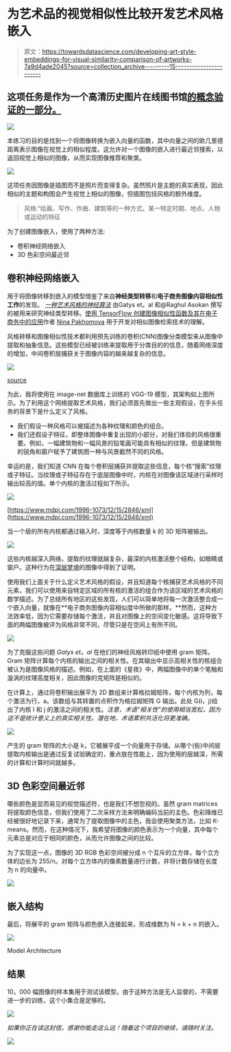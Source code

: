 # 为艺术品的视觉相似性比较开发艺术风格嵌入

> 原文：<https://towardsdatascience.com/developing-art-style-embeddings-for-visual-similarity-comparison-of-artworks-7a9d4ade2045?source=collection_archive---------15----------------------->

## 这项任务是作为一个高清历史图片在线图书馆[的概念验证的一部分。](https://www.lookandlearn.com)

![](img/52e7983cc74de3bc8936a388634a5bd4.png)

本练习的目的是找到一个将图像转换为嵌入向量的函数，其中向量之间的欧几里德距离表示图像在视觉上的相似程度。这允许对一个图像的嵌入进行最近邻搜索，以返回视觉上相似的图像，从而实现图像推荐和聚类。

![](img/5bcf0b6b16cc0de0c93fb778adec6215.png)

这项任务因图像是插图而不是照片而变得复杂。虽然照片是主题的真实表现，因此相似的主题和构图会产生视觉上相似的图像，但插图包括风格的额外维度。

> 风格:“绘画、写作、作曲、建筑等的一种方式。某一特定时期、地点、人物或运动的特征

为了创建图像嵌入，使用了两种方法:

*   卷积神经网络嵌入
*   3D 色彩空间最近邻

## 卷积神经网络嵌入

用于将图像转移到嵌入的模型借鉴了来自**神经类型转移**和**电子商务图像内容相似性工作**的发现。 [*一种艺术风格的神经算法*](https://arxiv.org/abs/1508.06576) 由Gatys et。al 和@Raghul Asokan 撰写的被用来研究神经类型转移。[使用 TensorFlow 创建图像相似性函数及其在电子商务中的应用](https://blog.griddynamics.com/create-image-similarity-function-with-tensorflow-for-retail/)作者 [Nina Pakhomova](https://blog.griddynamics.com/author/nina-pakhomova/) 用于开发对相似图像检索技术的理解。

风格转移和图像相似性技术都利用预先训练的卷积(CNN)图像分类模型来从图像中提取和抽象信息。这些模型已经被训练来提取用于分类目的的信息，随着网络深度的增加，中间卷积层捕获关于图像内容的越来越复杂的信息。

![](img/ccf3aab8bddb77cdcfc34e12cdb9254a.png)

[source](http://www.cs.toronto.edu/~frossard/post/vgg16/)

为此，我将使用在 image-net 数据库上训练的 VGG-19 模型，其架构如上图所示。为了利用这个网络提取艺术风格，我们必须首先做出一些主观假设，在手头任务的背景下是什么定义了风格。

*   我们假设一种风格可以被描述为各种纹理和颜色的组合。
*   我们还假设子特征，即整体图像中重复出现的小部分，对我们体验的风格很重要。例如，一幅建筑物和一幅风景的铅笔画可能具有相似的纹理，但是建筑物的锐角和窗户赋予了建筑图一种与风景截然不同的风格。

幸运的是，我们知道 CNN 在每个卷积层捕获并提取这些信息，每个核“搜索”纹理或子特征。当纹理或子特征存在于底层图像中时，内核在对图像该区域进行采样时输出较高的值。单个内核的激活过程如下所示。

![](img/d6c8963b390c0d4d06cd5c32eaa57ba9.png)

[https://www.mdpi.com/1996-1073/12/15/2846/xml](https://www.mdpi.com/1996-1073/12/15/2846/xml)

当一个层的所有内核都通过输入时，深度等于内核数量 k 的 3D 矩阵被输出。

![](img/eeee3d5634b34c3c62a1098eb6a7538b.png)

这些内核越深入网络，提取的纹理就越复杂，最深的内核激活整个结构，如眼睛或窗户。这种行为在[深层梦境](https://en.wikipedia.org/wiki/DeepDream)的图像中得到了证明。

使用我们上面关于什么定义艺术风格的假设，并且知道每个核捕获艺术风格的不同元素，我们可以使用来自特定区域的所有核的激活的组合作为该区域的艺术风格的数学描述。为了总结所有地区的这些发现，人们可以简单地将每一次激活整合成一个嵌入向量，就像在**电子商务图像内容相似度中所做的那样。**然而，这种方法效率低，因为它需要存储每个激活，并且对图像上的空间变化敏感。这将导致下面的两幅图像被评为风格非常不同，尽管只是在空间上有所不同。

![](img/f6d00545270d96e757a9ce9bbcd6ff84.png)

为了克服这些问题 *Gatys et。al* 在他们的神经风格转印纸中使用 gram 矩阵。Gram 矩阵计算每个内核的输出之间的相关性。在其输出中显示高相关性的核组合被认为是图像风格的描述。例如，在上面的《星夜》中，两幅图像中的单个笔触和漩涡的纹理高度相关，因此图像的克矩阵是相似的。

在计算上，通过将卷积输出展平为 2D 数组来计算格拉姆矩阵，每个内核为列，每个激活为行，a。该数组与其转置的点积作为格拉姆矩阵 G 输出。此处 G(i，j)给出了内核 I 和 j 的激活之间的相关性。*注意，术语“相关性”的使用相当宽松，因为这不是统计意义上的真实相关性。潜在地，术语累积共活化将更准确。*

![](img/36bbd338fc39d4e7e903c42af48f7b69.png)

产生的 gram 矩阵的大小是 k，它被展平成一个向量用于存储。从哪个(些)中间层提取内核输出是通过反复试验确定的，重点放在性能上，因为使用的层越深，所需的计算和计算时间就越多。

## 3D 色彩空间最近邻

哪些颜色是显而易见的视觉描述符，也是我们不想忽视的。虽然 gram matrices 将提取颜色信息，但我们使用了二次采样方法来明确编码当前的主色。色彩降维已经被很好地记录下来，通常为了提取图像中的主色，我会使用聚类方法，比如 K-means。然而，在这种情况下，我希望将图像的颜色表示为一个向量，其中每个元素总是对应于相同的颜色，从而允许图像之间的比较。

为了实现这一点，图像的 3D RGB 色彩空间被分成 n 个互斥的立方体，每个立方体的边长为 255/n。对每个立方体内的像素数量进行计数，并将计数存储在长度为 n 的向量中。

![](img/7f6b0ac4434d61a5f41b583797770e3c.png)

## 嵌入结构

最后，将展平的 gram 矩阵与颜色嵌入连接起来，形成维数为 N = k + n 的嵌入。

![](img/1feb9489126b420966c8a8bca04f79ca.png)

Model Architecture

## 结果

10，000 幅图像的样本集用于测试该模型。由于这种方法是无人监督的，不需要进一步的训练，这个小集合是足够的。

![](img/7eef91a529701c63b826f8e63a66dc38.png)

*如果你正在读这封信，感谢你能走这么远！随着这个项目的继续，请随时关注。*

![](img/279de2b57d921dc52fce268cbcaecb2f.png)
